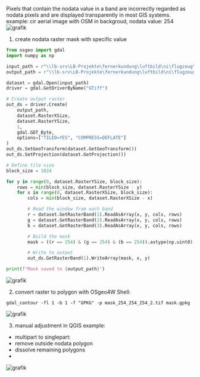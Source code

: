 Pixels that contain the nodata value in a band are incorrectly regarded as nodata pixels and are displayed transparently in most GIS systems.
example: cir aerial image with OSM in backgroud, nodata value: 254
![grafik](https://github.com/user-attachments/assets/16ed7fb1-c4d3-429c-b58b-500ab0200238)


1. create nodata raster mask with specific value

```python
from osgeo import gdal
import numpy as np

input_path = r"\\lb-srv\LB-Projekte\fernerkundung\luftbild\ni\flugzeug\2006\harz_np\dop\daten\ni_flugzeug_2006_harz_np_dop.vrt" 
output_path = r"\\lb-srv\LB-Projekte\fernerkundung\luftbild\ni\flugzeug\2006\harz_np\dop\daten\mask_254_254_254_2.tif"

dataset = gdal.Open(input_path)
driver = gdal.GetDriverByName("GTiff")

# Create output raster
out_ds = driver.Create(
    output_path,
    dataset.RasterXSize,
    dataset.RasterYSize,
    1,
    gdal.GDT_Byte,
    options=["TILED=YES", "COMPRESS=DEFLATE"]
)
out_ds.SetGeoTransform(dataset.GetGeoTransform())
out_ds.SetProjection(dataset.GetProjection())

# Define tile size
block_size = 1024

for y in range(0, dataset.RasterYSize, block_size):
    rows = min(block_size, dataset.RasterYSize - y)
    for x in range(0, dataset.RasterXSize, block_size):
        cols = min(block_size, dataset.RasterXSize - x)

        # Read the window from each band
        r = dataset.GetRasterBand(1).ReadAsArray(x, y, cols, rows)
        g = dataset.GetRasterBand(2).ReadAsArray(x, y, cols, rows)
        b = dataset.GetRasterBand(3).ReadAsArray(x, y, cols, rows)

        # Build the mask
        mask = ((r == 254) & (g == 254) & (b == 254)).astype(np.uint8)

        # Write to output
        out_ds.GetRasterBand(1).WriteArray(mask, x, y)

print(f"Mask saved to {output_path}")
```
![grafik](https://github.com/user-attachments/assets/567c1dbc-372d-4e0a-b9e3-c47ad521b35b)

2. convert raster to polygon with OSgeo4W Shell:
```
gdal_contour -fl 1 -b 1 -f "GPKG" -p mask_254_254_254_2.tif mask.gpkg
```
![grafik](https://github.com/user-attachments/assets/15a7b1d5-d385-4de2-98e8-b0e693e97128)

3. manual adjustment in QGIS
example:
- multipart to singlepart:
- remove outside nodata polygon
- dissolve remaining polygons
- 
![grafik](https://github.com/user-attachments/assets/6a9ef1cc-67ef-4f4e-be95-38e72e74b8b9)
